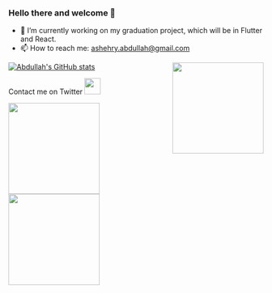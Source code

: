 ### Hello there and welcome 👋


<!-- **Abdullah-Ashehry/Abdullah-Ashehry** is a ✨ _special_ ✨ repository because its `README.md` (this file) appears on your GitHub profile. -->


- 🔭 I’m currently working on my graduation project, which will be in Flutter and React.
- 📫 How to reach me: ashehry.abdullah@gmail.com

<!-- ![visitors](https://visitor-badge.glitch.me/badge?page_id=page.id) -->

<img align="right" height="180em" src="https://user-images.githubusercontent.com/55896862/157664272-55b0134d-9899-4cfa-a00a-caf72758de64.svg" />

[![Abdullah's GitHub stats](https://github-readme-stats.vercel.app/api?username=Abdullah-Ashehry&show_icons=true&hide_border=true&&count_private=true&theme=algolia)](https://github.com/anuraghazra/github-readme-stats)

Contact me on Twitter <img height="32" width="32" src="https://unpkg.com/simple-icons@v6/icons/twitter.svg" />


<a href="https://github.com/Abdullah-Ashehry/github-readme-stats">
  <img align="center" height="180" src="https://github-readme-stats.vercel.app/api?username=Abdullah-Ashehry&show_icons=true&hide_border=true&&count_private=true&theme=algolia" />
</a>
<a href="https://github.com/Abdullah-Ashehry/github-readme-stats">
  <img align="center" height="180" src="https://github-readme-stats.vercel.app/api/wakatime?username=Abdullah_Ashehry" />
</a>


